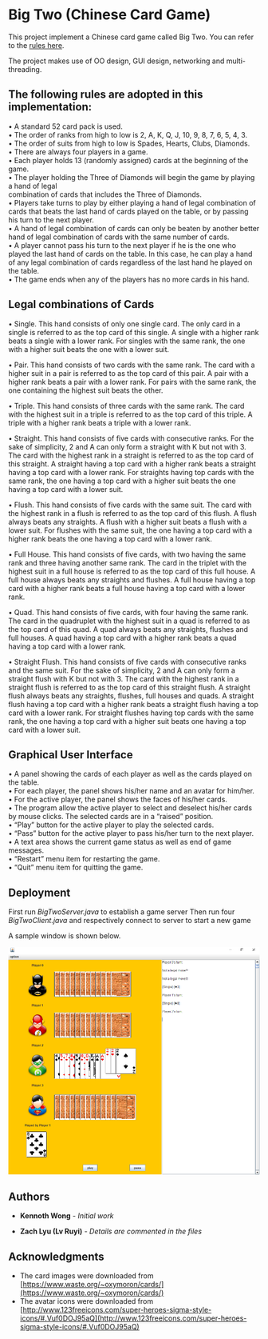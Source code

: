# Big Two (Chinese Card Game)

This project implement a Chinese card game called Big Two. You can refer to the [rules here](https://www.pagat.com/climbing/bigtwo.html).

The project makes use of OO design, GUI design, networking and multi-threading.

## The following rules are adopted in this implementation:

• A standard 52 card pack is used.  
• The order of ranks from high to low is 2, A, K, Q, J, 10, 9, 8, 7, 6, 5, 4, 3.  
• The order of suits from high to low is Spades, Hearts, Clubs, Diamonds.  
• There are always four players in a game.  
• Each player holds 13 (randomly assigned) cards at the beginning of the game.  
• The player holding the Three of Diamonds will begin the game by playing a hand of legal  
combination of cards that includes the Three of Diamonds.  
• Players take turns to play by either playing a hand of legal combination of cards that
beats the last hand of cards played on the table, or by passing his turn to the next player.  
• A hand of legal combination of cards can only be beaten by another better hand of legal
combination of cards with the same number of cards.  
• A player cannot pass his turn to the next player if he is the one who played the last hand
of cards on the table. In this case, he can play a hand of any legal combination of cards
regardless of the last hand he played on the table.  
• The game ends when any of the players has no more cards in his hand.  

## Legal combinations of Cards

• Single. This hand consists of only one single card. The only card in a single is referred to
as the top card of this single. A single with a higher rank beats a single with a lower rank.
For singles with the same rank, the one with a higher suit beats the one with a lower suit.  

• Pair. This hand consists of two cards with the same rank. The card with a higher suit in a
pair is referred to as the top card of this pair. A pair with a higher rank beats a pair with a
lower rank. For pairs with the same rank, the one containing the highest suit beats the
other.  

• Triple. This hand consists of three cards with the same rank. The card with the highest
suit in a triple is referred to as the top card of this triple. A triple with a higher rank beats
a triple with a lower rank.  

• Straight. This hand consists of five cards with consecutive ranks. For the sake of
simplicity, 2 and A can only form a straight with K but not with 3. The card with the
highest rank in a straight is referred to as the top card of this straight. A straight having a
top card with a higher rank beats a straight having a top card with a lower rank. For
straights having top cards with the same rank, the one having a top card with a higher suit
beats the one having a top card with a lower suit.  

• Flush. This hand consists of five cards with the same suit. The card with the highest rank
in a flush is referred to as the top card of this flush. A flush always beats any straights. A
flush with a higher suit beats a flush with a lower suit. For flushes with the same suit, the
one having a top card with a higher rank beats the one having a top card with a lower
rank.  

• Full House. This hand consists of five cards, with two having the same rank and three
having another same rank. The card in the triplet with the highest suit in a full house is
referred to as the top card of this full house. A full house always beats any straights and
flushes. A full house having a top card with a higher rank beats a full house having a top
card with a lower rank. 

• Quad. This hand consists of five cards, with four having the same rank. The card in the
quadruplet with the highest suit in a quad is referred to as the top card of this quad. A
quad always beats any straights, flushes and full houses. A quad having a top card with a
higher rank beats a quad having a top card with a lower rank.  

• Straight Flush. This hand consists of five cards with consecutive ranks and the same suit.
For the sake of simplicity, 2 and A can only form a straight flush with K but not with 3.
The card with the highest rank in a straight flush is referred to as the top card of this
straight flush. A straight flush always beats any straights, flushes, full houses and quads.
A straight flush having a top card with a higher rank beats a straight flush having a top
card with a lower rank. For straight flushes having top cards with the same rank, the one
having a top card with a higher suit beats one having a top card with a lower suit.  


## Graphical User Interface

• A panel showing the cards of each player as well as the cards played on the table.  
• For each player, the panel shows his/her name and an avatar for him/her.  
• For the active player, the panel shows the faces of his/her cards.  
• The program allow the active player to select and deselect his/her cards by mouse clicks. The
selected cards are in a “raised” position.  
• “Play” button for the active player to play the selected cards.  
• “Pass” button for the active player to pass his/her turn to the next player.  
• A text area shows the current game status as well as end of game messages.  
• “Restart” menu item for restarting the game.  
• “Quit” menu item for quitting the game.  



## Deployment

First run _BigTwoServer.java_ to establish a game server
Then run four _BigTwoClient.java_ and respectively connect to server to start a new game

A sample window is shown below.

![Graphical Interface](https://github.com/bijiuni/big_two/blob/master/sample.PNG)

## Authors

* **Kennoth Wong** - *Initial work*

* **Zach Lyu (Lv Ruyi)** - *Details are commented in the files*

## Acknowledgments

* The card images were downloaded from [https://www.waste.org/~oxymoron/cards/](https://www.waste.org/~oxymoron/cards/)
* The avatar icons were downloaded from [http://www.123freeicons.com/super-heroes-sigma-style-icons/#.Vuf0DOJ95aQ](http://www.123freeicons.com/super-heroes-sigma-style-icons/#.Vuf0DOJ95aQ)
